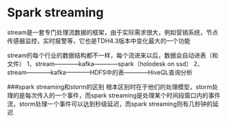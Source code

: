 # Spark streaming

stream是一套专门处理流数据的框架，由于实际需求很大，例如营销系统，节点传感器监控，实时报警等，它也是TDH4.3版本中变化最大的一个功能

stream的每个行业的数据结构都不一样，每个流进来以后，数据会自动进表（和文件）
1、stream————kafka————spark（holodesk on ssd）
2、stream————kafka————HDFS中的表————HiveQL查询分析


###spark streaming和storm的区别
根本区别时在于他们的处理模型，storm处理的是每次传入的一个事件，而spark streaming是处理某个时间段窗口内的事件流，storm处理一个事件可以达到秒级延迟，而spark streaming则有几秒钟的延迟
